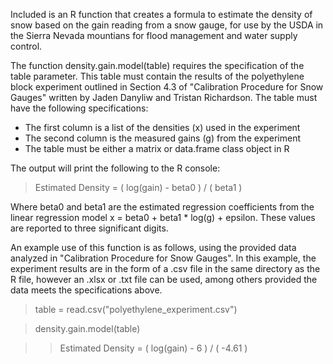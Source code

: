 Included is an R function that creates a formula to estimate the density of snow based on the gain reading from a snow gauge, for use by the USDA in the Sierra Nevada mountians for flood management and water supply control.  

The function density.gain.model(table) requires the specification of the table parameter. This table must contain the results of the polyethylene block experiment outlined in Section 4.3 of "Calibration Procedure for Snow Gauges" written by Jaden Danyliw and Tristan Richardson. The table must have the following specifications:
- The first column is a list of the densities (x) used in the experiment
- The second column is the measured gains (g) from the experiment
- The table must be either a matrix or data.frame class object in R

The output will print the following to the R console:

> Estimated Density = ( log(gain) - beta0 ) / ( beta1 )

Where beta0 and beta1 are the estimated regression coefficients from the linear regression model x = beta0 + beta1 * log(g) + epsilon. These values are reported to three significant digits. 

An example use of this function is as follows, using the provided data analyzed in "Calibration Procedure for Snow Gauges". In this example, the experiment results are in the form of a .csv file in the same directory as the R file, however an .xlsx or .txt file can be used, among others provided the data meets the specifications above.

> table = read.csv("polyethylene_experiment.csv")

> density.gain.model(table)

>> Estimated Density = ( log(gain) - 6 ) / ( -4.61 )
